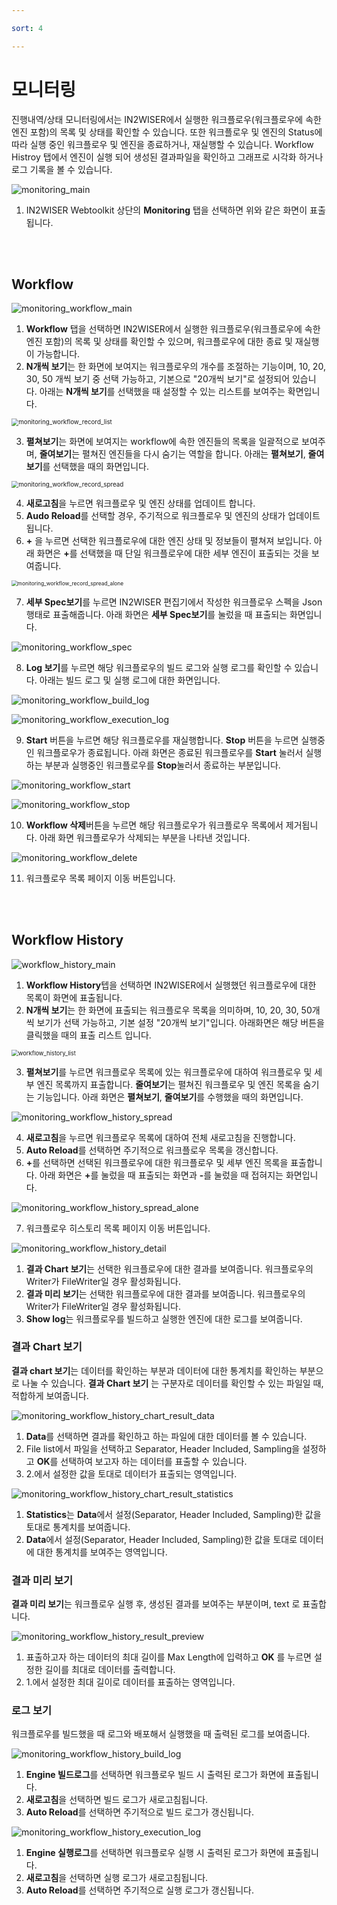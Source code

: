 ```yaml
---

sort: 4

---
```




# 모니터링

진행내역/상태 모니터링에서는 IN2WISER에서 실행한 워크플로우(워크플로우에 속한 엔진 포함)의 목록 및 상태를 확인할 수 있습니다. 또한 워크플로우 및 엔진의 Status에 따라 실행 중인 워크플로우 및 엔진을 종료하거나, 재실행할 수 있습니다. Workflow Histroy 탭에서 엔진이 실행 되어 생성된 결과파일을 확인하고 그래프로 시각화 하거나 로그 기록을 볼 수 있습니다. 



![monitoring_main](./images/2.5.monitoring_main.png)

1. IN2WISER Webtoolkit 상단의 <b>Monitoring</b> 탭을 선택하면 위와 같은 화면이 표출됩니다.

<br>

<br>

## Workflow

![monitoring_workflow_main](./images/2.5.monitoring_workflow_main.png)

1. <b>Workflow</b> 탭을 선택하면 IN2WISER에서 실행한 워크플로우(워크플로우에 속한 엔진 포함)의 목록 및 상태를 확인할 수 있으며, 워크플로우에 대한 종료 및 재실행이 가능합니다.
2.  <b>N개씩 보기</b>는 한 화면에 보여지는 워크플로우의 개수를 조절하는 기능이며, 10, 20, 30, 50 개씩 보기 중 선택 가능하고, 기본으로 "20개씩 보기"로 설정되어 있습니다. 아래는 <b>N개씩 보기</b>를 선택했을 때 설정할 수 있는 리스트를 보여주는 확면입니다.

<img src="./images/2.5.monitoring_workflow_record_list.png" alt="monitoring_workflow_record_list" style="zoom:70%;" />



3. <b>펼쳐보기</b>는 화면에 보여지는 workflow에 속한 엔진들의 목록을 일괄적으로 보여주며, <b>줄여보기</b>는 펼쳐진 엔진들을 다시 숨기는 역할을 합니다. 아래는 <b>펼쳐보기</b>, <b>줄여보기</b>를 선택했을 때의 화면입니다.

<img src="./images/2.5.monitoring_workflow_record_spread.png" alt="monitoring_workflow_record_spread" style="zoom:70%;" />

4. <b>새로고침</b>을 누르면 워크플로우 및 엔진 상태를 업데이트 합니다.
5. <b>Audo Reload</b>를 선택할 경우, 주기적으로 워크플로우 및 엔진의 상태가 업데이트 됩니다.
6. <b>+</b> 을 누르면 선택한 워크플로우에 대한 엔진 상태 및 정보들이 펼쳐져 보입니다. 아래 화면은 <b>+</b>를 선택했을 때 단일 워크플로우에 대한 세부 엔진이 표출되는 것을 보여줍니다.

<img src="./images/2.5.monitoring_workflow_record_spread_alone.png" alt="monitoring_workflow_record_spread_alone" style="zoom:60%;" />

7. <b>세부 Spec보기</b>를 누르면 IN2WISER 편집기에서 작성한 워크플로우 스펙을 Json 행태로 표출해줍니다. 아래 화면은 <b>세부 Spec보기</b>를 눌렀을 때 표출되는 화면입니다.

![monitoring_workflow_spec](./images/2.5.monitoring_workflow_spec.png)

8. <b>Log 보기</b>를 누르면 해당 워크플로우의 빌드 로그와 실행 로그를 확인할 수 있습니다. 아래는 빌드 로그 및 실행 로그에 대한 화면입니다.

![monitoring_workflow_build_log](./images/2.5.monitoring_workflow_build_log.png)

![monitoring_workflow_execution_log](./images/2.5.monitoring_workflow_execution_log.png)

9. <b>Start</b> 버튼을 누르면 해당 워크플로우를 재실행합니다. <b>Stop</b> 버튼을 누르면 실행중인 워크플로우가 종료됩니다. 아래 화면은 종료된 워크플로우를 <b>Start</b> 눌러서 실행하는 부분과 실행중인 워크플로우를 <b>Stop</b>눌러서 종료하는 부분입니다.

![monitoring_workflow_start](./images/2.5.monitoring_workflow_start.png)

![monitoring_workflow_stop](./images/2.5.monitoring_workflow_stop.png)

10. <b>Workflow 삭제</b>버튼을 누르면 해당 워크플로우가 워크플로우 목록에서 제거됩니다. 아래 화면 워크플로우가 삭제되는 부분을 나타낸 것입니다. 

![monitoring_workflow_delete](./images/2.5.monitoring_workflow_delete.png)

11. 워크플로우 목록 페이지 이동 버튼입니다.

<br>

<br>

## Workflow History

![workflow_history_main](./images/2.5.monitoring_workflow_history_main.png)

1. <b>Workflow History</b>텝을 선택하면 IN2WISER에서 실행했던 워크플로우에 대한 목록이 화면에 표출됩니다. 
2. <b>N개씩 보기</b>는 한 화면에 표출되는 워크플로우 목록을 의미하며, 10, 20, 30, 50개씩 보기가 선택 가능하고, 기본 설정 "20개씩 보기"입니다. 아래화면은 해당 버튼을 클릭했을 때의 표출 리스트 입니다.

<img src="./images/2.5.monitoring_workflow_history_list.png" alt="workflow_history_list" style="zoom:67%;" />

3. <b>펼쳐보기</b>를 누르면 워크플로우 목록에 있는 워크플로우에 대하여 워크플로우 및 세부 엔진 목록까지 표출합니다. <b>줄여보기</b>는 펼쳐진 워크플로우 및 엔진 목록을 숨기는 기능입니다. 아래 화면은 <b>펼쳐보기</b>, <b>줄여보기</b>를 수행했을 때의 화면입니다.

![monitoring_workflow_history_spread](./images/2.5.monitoring_workflow_history_spread.png)

4. <b>새로고침</b>을 누르면 워크플로우 목록에 대하여 전체 새로고침을 진행합니다.
5. <b>Auto Reload</b>를 선택하면 주기적으로 워크플로우 목록을 갱신합니다.
6. <b>+</b>를 선택하면 선택된 워크플로우에 대한 워크플로우 및 세부 엔진 목록을 표출합니다. 아래 화면은 <b>+</b>를 눌렀을 때 표출되는 화면과 <b>-</b>를 눌렀을 때 접혀지는 화면입니다.

![monitoring_workflow_history_spread_alone](./images/2.5.monitoring_workflow_history_spread_alone.png)

7. 워크플로우 히스토리 목록 페이지 이동 버튼입니다.



![monitoring_workflow_history_detail](./images/2.5.monitoring_workflow_history_detail.png)

1. <b>결과 Chart 보기</b>는 선택한 워크플로우에 대한 결과를 보여줍니다. 워크플로우의 Writer가 FileWriter일 경우 활성화됩니다. 
2. <b>결과 미리 보기</b>는 선택한 워크플로우에 대한 결과를 보여줍니다. 워크플로우의 Writer가 FileWriter일 경우 활성화됩니다.  
3. <b>Show log</b>는 워크플로우를 빌드하고 실행한 엔진에 대한 로그를 보여줍니다. 



### 결과 Chart 보기

<b>결과 chart 보기</b>는 데이터를 확인하는 부분과  데이터에 대한 통계치를 확인하는 부분으로 나눌 수 있습니다. <b>결과 Chart 보기</b> 는 구분자로 데이터를 확인할 수 있는 파일일 때, 적합하게 보여줍니다.

![monitoring_workflow_history_chart_result_data](./images/2.5.monitoring_workflow_history_chart_result_data.png)

1. <b>Data</b>를 선택하면 결과를 확인하고 하는 파일에 대한 데이터를 볼 수 있습니다. 
2. File list에서 파일을 선택하고 Separator, Header Included, Sampling을 설정하고 <b>OK</b>를 선택하여 보고자 하는 데이터를 표출할 수 있습니다.
3. 2.에서 설정한 값을 토대로 데이터가 표출되는 영역입니다.



![monitoring_workflow_history_chart_result_statistics](./images/2.5.monitoring_workflow_history_chart_result_statistics.png)

1. <b>Statistics</b>는 <b>Data</b>에서 설정(Separator, Header Included, Sampling)한 값을 토대로 통계치를 보여줍니다.
2. <b>Data</b>에서 설정(Separator, Header Included, Sampling)한 값을 토대로 데이터에 대한 통계치를 보여주는 영역입니다.



### 결과 미리 보기

<b>결과 미리 보기</b>는 워크플로우 실행 후, 생성된 결과를 보여주는 부분이며, text 로 표출합니다.

![monitoring_workflow_history_result_preview](./images/2.5.monitoring_workflow_history_result_preview.png)

1. 표출하고자 하는 데이터의 최대 길이를 Max Length에 입력하고 <b>OK</b> 를 누르면 설정한 길이를 최대로 데이터를 출력합니다.
2. 1.에서 설정한 최대 길이로 데이터를 표출하는 영역입니다.



### 로그 보기

워크플로우를 빌드했을 때 로그와 배포해서 실행했을 때 출력된 로그를 보여줍니다.

![monitoring_workflow_history_build_log](./images/2.5.monitoring_workflow_history_build_log.png)

1. <b>Engine 빌드로그</b>를 선택하면 워크플로우 빌드 시 출력된 로그가 화면에 표출됩니다.
2. <b>새로고침</b>을 선택하면 빌드 로그가 새로고침됩니다.
3. <b>Auto Reload</b>를 선택하면 주기적으로 빌드 로그가 갱신됩니다.



![monitoring_workflow_history_execution_log](./images/2.5.monitoring_workflow_history_execution_log.png)

1. <b>Engine 실행로그</b>를 선택하면 워크플로우 실행 시 출력된 로그가 화면에 표출됩니다.
2. <b>새로고침</b>을 선택하면 실행 로그가 새로고침됩니다.
3. <b>Auto Reload</b>를 선택하면 주기적으로 실행 로그가 갱신됩니다.

<br>

<br>

<br>
